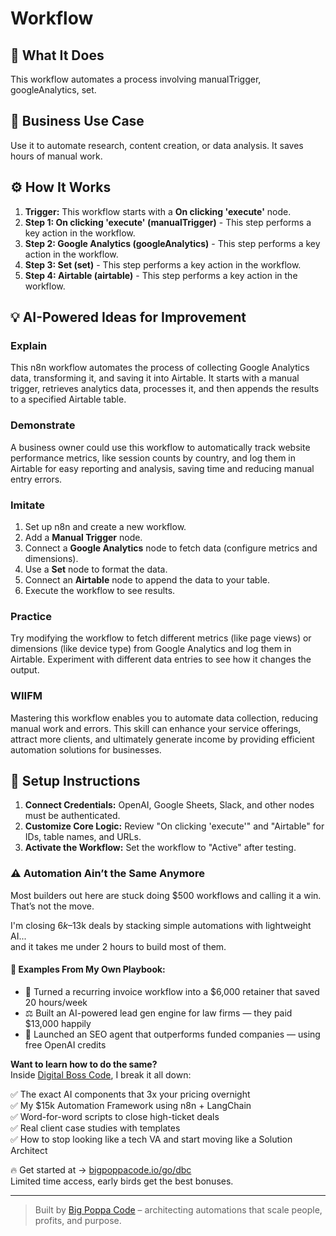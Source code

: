 # Workflow

## 🚀 What It Does
This workflow automates a process involving manualTrigger, googleAnalytics, set.

## 💼 Business Use Case
Use it to automate research, content creation, or data analysis. It saves hours of manual work.

## ⚙️ How It Works
1.  **Trigger:** This workflow starts with a **On clicking 'execute'** node.
2. **Step 1: On clicking 'execute' (manualTrigger)** - This step performs a key action in the workflow.
3. **Step 2: Google Analytics (googleAnalytics)** - This step performs a key action in the workflow.
4. **Step 3: Set (set)** - This step performs a key action in the workflow.
5. **Step 4: Airtable (airtable)** - This step performs a key action in the workflow.

## 💡 AI-Powered Ideas for Improvement
### Explain
This n8n workflow automates the process of collecting Google Analytics data, transforming it, and saving it into Airtable. It starts with a manual trigger, retrieves analytics data, processes it, and then appends the results to a specified Airtable table.

### Demonstrate
A business owner could use this workflow to automatically track website performance metrics, like session counts by country, and log them in Airtable for easy reporting and analysis, saving time and reducing manual entry errors.

### Imitate
1. Set up n8n and create a new workflow.
2. Add a **Manual Trigger** node.
3. Connect a **Google Analytics** node to fetch data (configure metrics and dimensions).
4. Use a **Set** node to format the data.
5. Connect an **Airtable** node to append the data to your table.
6. Execute the workflow to see results.

### Practice
Try modifying the workflow to fetch different metrics (like page views) or dimensions (like device type) from Google Analytics and log them in Airtable. Experiment with different data entries to see how it changes the output.

### WIIFM
Mastering this workflow enables you to automate data collection, reducing manual work and errors. This skill can enhance your service offerings, attract more clients, and ultimately generate income by providing efficient automation solutions for businesses.

## 🔧 Setup Instructions
1. **Connect Credentials:** OpenAI, Google Sheets, Slack, and other nodes must be authenticated.
2. **Customize Core Logic:** Review "On clicking 'execute'" and "Airtable" for IDs, table names, and URLs.
3. **Activate the Workflow:** Set the workflow to "Active" after testing.

### ⚠️ Automation Ain’t the Same Anymore

Most builders out here are stuck doing $500 workflows and calling it a win.  
That’s not the move.  

I'm closing $6k–$13k deals by stacking simple automations with lightweight AI...  
and it takes me under 2 hours to build most of them.

#### 🧠 Examples From My Own Playbook:
- 🔁 Turned a recurring invoice workflow into a $6,000 retainer that saved 20 hours/week  
- ⚖️ Built an AI-powered lead gen engine for law firms — they paid $13,000 happily  
- 🚀 Launched an SEO agent that outperforms funded companies — using free OpenAI credits  

**Want to learn how to do the same?**  
Inside [Digital Boss Code](https://bigpoppacode.io/go/dbc), I break it all down:

✅ The exact AI components that 3x your pricing overnight  
✅ My $15k Automation Framework using n8n + LangChain  
✅ Word-for-word scripts to close high-ticket deals  
✅ Real client case studies with templates  
✅ How to stop looking like a tech VA and start moving like a Solution Architect  

🔥 Get started at → [bigpoppacode.io/go/dbc](https://bigpoppacode.io/go/dbc)  
Limited time access, early birds get the best bonuses.

---
> Built by [Big Poppa Code](https://bigpoppacode.io) – architecting automations that scale people, profits, and purpose.

